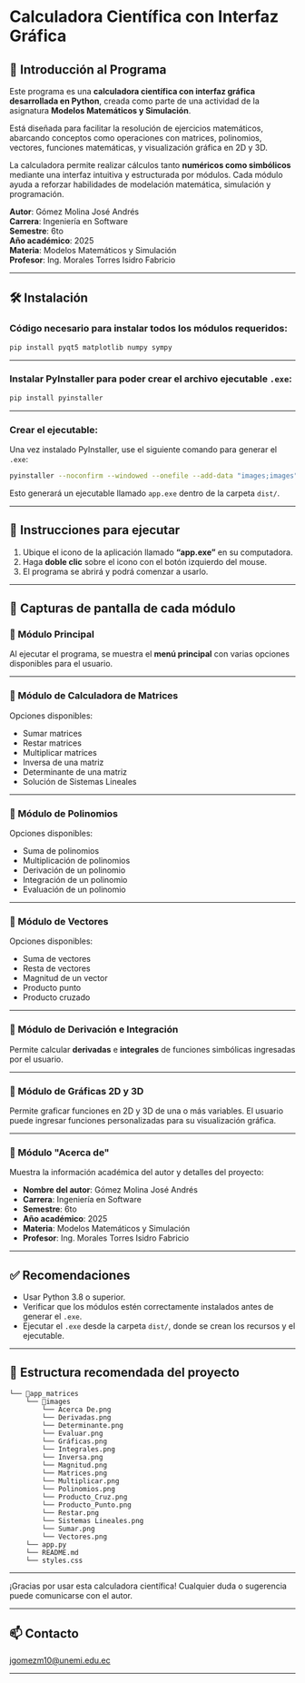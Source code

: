 
# Calculadora Científica con Interfaz Gráfica

## 📘 Introducción al Programa

Este programa es una **calculadora científica con interfaz gráfica desarrollada en Python**, creada como parte de una actividad de la asignatura **Modelos Matemáticos y Simulación**.

Está diseñada para facilitar la resolución de ejercicios matemáticos, abarcando conceptos como operaciones con matrices, polinomios, vectores, funciones matemáticas, y visualización gráfica en 2D y 3D.

La calculadora permite realizar cálculos tanto **numéricos como simbólicos** mediante una interfaz intuitiva y estructurada por módulos. Cada módulo ayuda a reforzar habilidades de modelación matemática, simulación y programación.

**Autor**: Gómez Molina José Andrés  
**Carrera**: Ingeniería en Software  
**Semestre**: 6to  
**Año académico**: 2025  
**Materia**: Modelos Matemáticos y Simulación  
**Profesor**: Ing. Morales Torres Isidro Fabricio  

---

## 🛠 Instalación

### Código necesario para instalar todos los módulos requeridos:

```bash
pip install pyqt5 matplotlib numpy sympy
```

---

### Instalar PyInstaller para poder crear el archivo ejecutable `.exe`:

```bash
pip install pyinstaller
```

---

### Crear el ejecutable:

Una vez instalado PyInstaller, use el siguiente comando para generar el `.exe`:

```bash
pyinstaller --noconfirm --windowed --onefile --add-data "images;images" --add-data "styles.css;." --icon=images/logo.ico app.py
```

Esto generará un ejecutable llamado `app.exe` dentro de la carpeta `dist/`.

---

## 🚀 Instrucciones para ejecutar

1. Ubique el icono de la aplicación llamado **“app.exe”** en su computadora.
2. Haga **doble clic** sobre el icono con el botón izquierdo del mouse.
3. El programa se abrirá y podrá comenzar a usarlo.

---

## 🧩 Capturas de pantalla de cada módulo

### 🔹 Módulo Principal

Al ejecutar el programa, se muestra el **menú principal** con varias opciones disponibles para el usuario.

---

### 🔹 Módulo de Calculadora de Matrices

Opciones disponibles:

- Sumar matrices  
- Restar matrices  
- Multiplicar matrices  
- Inversa de una matriz  
- Determinante de una matriz  
- Solución de Sistemas Lineales

---

### 🔹 Módulo de Polinomios

Opciones disponibles:

- Suma de polinomios  
- Multiplicación de polinomios  
- Derivación de un polinomio  
- Integración de un polinomio  
- Evaluación de un polinomio

---

### 🔹 Módulo de Vectores

Opciones disponibles:

- Suma de vectores  
- Resta de vectores  
- Magnitud de un vector  
- Producto punto  
- Producto cruzado

---

### 🔹 Módulo de Derivación e Integración

Permite calcular **derivadas** e **integrales** de funciones simbólicas ingresadas por el usuario.

---

### 🔹 Módulo de Gráficas 2D y 3D

Permite graficar funciones en 2D y 3D de una o más variables. El usuario puede ingresar funciones personalizadas para su visualización gráfica.

---

### 🔹 Módulo "Acerca de"

Muestra la información académica del autor y detalles del proyecto:

- **Nombre del autor**: Gómez Molina José Andrés  
- **Carrera**: Ingeniería en Software  
- **Semestre**: 6to  
- **Año académico**: 2025  
- **Materia**: Modelos Matemáticos y Simulación  
- **Profesor**: Ing. Morales Torres Isidro Fabricio

---

## ✅ Recomendaciones

- Usar Python 3.8 o superior.
- Verificar que los módulos estén correctamente instalados antes de generar el `.exe`.
- Ejecutar el `.exe` desde la carpeta `dist/`, donde se crean los recursos y el ejecutable.

---

## 📁 Estructura recomendada del proyecto

```
└── 📁app_matrices
    └── 📁images
        └── Acerca De.png
        └── Derivadas.png
        └── Determinante.png
        └── Evaluar.png
        └── Gráficas.png
        └── Integrales.png
        └── Inversa.png
        └── Magnitud.png
        └── Matrices.png
        └── Multiplicar.png
        └── Polinomios.png
        └── Producto_Cruz.png
        └── Producto_Punto.png
        └── Restar.png
        └── Sistemas Lineales.png
        └── Sumar.png
        └── Vectores.png
    └── app.py
    └── README.md
    └── styles.css
```

---

¡Gracias por usar esta calculadora científica! Cualquier duda o sugerencia puede comunicarse con el autor.

---
## 📫 Contacto

jgomezm10@unemi.edu.ec

---